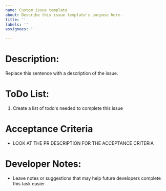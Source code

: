 ```yaml
---
name: Custom issue template
about: Describe this issue template's purpose here.
title: ''
labels: ''
assignees: ''

---
```


# Description:
Replace this sentence with a description of the issue.

# ToDo List:
1. Create a list of todo's needed to complete this issue

# Acceptance Criteria
* LOOK AT THE PR DESCRIPTION FOR THE ACCEPTANCE CRITERIA

# Developer Notes:
* Leave notes or suggestions that may help future developers complete this task easier
